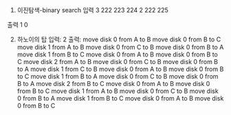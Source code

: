 1. 이진탐색-binary search
입력
	3
	222
	223
	224
	2
	222
	225

출력
	1
	0
 
2. 하노이의 탑
입력:
2
출력:
	move disk 0 from A to B
	move disk 0 from B to C
	move disk 1 from A to B
	move disk 0 from C to B
	move disk 0 from B to A
	move disk 1 from B to C
	move disk 0 from A to B
	move disk 0 from B to C
	move disk 2 from A to B
	move disk 0 from C to B
	move disk 0 from B to A
	move disk 1 from C to B
	move disk 0 from A to B
	move disk 0 from B to C
	move disk 1 from B to A
	move disk 0 from C to B
	move disk 0 from B to A
	move disk 2 from B to C
	move disk 0 from A to B
	move disk 0 from B to C
	move disk 1 from A to B
	move disk 0 from C to B
	move disk 0 from B to A
	move disk 1 from B to C
	move disk 0 from A to B
	move disk 0 from B to C
